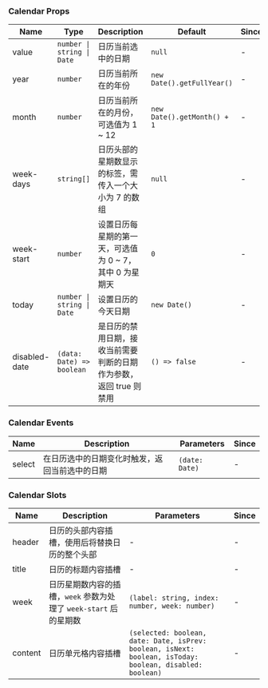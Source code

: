 ### Calendar Props

| Name          | Type                     | Description                                                               | Default                    | Since |
| ------------- | ------------------------ | ------------------------------------------------------------------ | ------------------------- | --- |
| value         | `number \| string \| Date` | 日历当前选中的日期                                                 | `null`                      | - |
| year          | `number`                   | 日历当前所在的年份                                                 | `new Date().getFullYear()`  | - |
| month         | `number`                   | 日历当前所在的月份，可选值为 1 ~ 12                                | `new Date().getMonth() + 1` | - |
| week-days     | `string[]`                    | 日历头部的星期数显示的标签，需传入一个大小为 7 的数组              | `null`                      | - |
| week-start    | `number`                   | 设置日历每星期的第一天，可选值为 0 ~ 7，其中 0 为星期天            | `0`                         | - |
| today         | `number \| string \| Date` | 设置日历的今天日期                                                 | `new Date()`               | - |
| disabled-date | `(data: Date) => boolean`                 | 是日历的禁用日期，接收当前需要判断的日期作为参数，返回 true 则禁用 | `() => false`               | - |

### Calendar Events

| Name      | Description                                           | Parameters | Since |
| --------- | ---------------------------------------------- | ---- | --- |
| select | 在日历选中的日期变化时触发，返回当前选中的日期 | `(date: Date)` | - |

### Calendar Slots

| Name    | Description                                                                                                  | Parameters | Since |
| ------- | ----------------------------------------------------------------------------------------------------- | --- | --- |
| header  | 日历的头部内容插槽，使用后将替换日历的整个头部                                                        | - | - |
| title   | 日历的标题内容插槽                                                                                    | - | - |
| week    | 日历星期数内容的插槽，`week` 参数为处理了 `week-start` 后的星期数                              | `(label: string, index: number, week: number)` | - |
| content | 日历单元格内容插槽 | `(selected: boolean, date: Date, isPrev: boolean, isNext: boolean, isToday: boolean, disabled: boolean)` | - |
